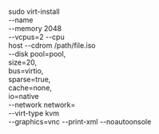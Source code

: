 sudo virt-install \
--name <vm> \
--memory 2048 \
--vcpus=2 --cpu \
host --cdrom /path/file.iso \
--disk pool=pool,\
size=20,\
bus=virtio,\
sparse=true,\
cache=none,\
io=native \
--network network=<net> \
--virt-type kvm \
--graphics=vnc
--print-xml
--noautoonsole